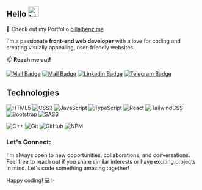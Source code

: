 ## Hello <img src="https://user-images.githubusercontent.com/1303154/88677602-1635ba80-d120-11ea-84d8-d263ba5fc3c0.gif" width="28px" height="28px" alt="hi">

🚀 Check out my Portfolio [billalbenz.me](https://billalbenz.me)

I'm a passionate **front-end web developer** with a love for coding and creating visually appealing, user-friendly websites.

:mailbox: **Reach me out!**

 [![Mail Badge](https://img.shields.io/badge/-contact@billalbenz.me-c0392b?style=flat&labelColor=c0392b&logo=gmail&logoColor=white)](mailto:billalben252@gmail.com)
 [![Mail Badge](https://img.shields.io/badge/-billalben252@gmail.com-c0392b?style=flat&labelColor=c0392b&logo=gmail&logoColor=white)](mailto:billalben252@gmail.com)
 [![Linkedin Badge](https://img.shields.io/badge/-BillalBenzazoua-0e76a8?style=flat&labelColor=0e76a8&logo=linkedin&logoColor=white)](https://www.linkedin.com/in/billal-benzazoua/)
 [![Telegram Badge](https://img.shields.io/badge/-%40BillalBenzazoua-blue?style=flat&logo=telegram)](https://t.me/BillalBenzazoua)

## Technologies

![HTML5](https://img.shields.io/badge/html5-%23E34F26.svg?style=for-the-badge&logo=html5&logoColor=white)
![CSS3](https://img.shields.io/badge/css3-%231572B6.svg?style=for-the-badge&logo=css3&logoColor=white)
![JavaScript](https://img.shields.io/badge/javascript-%23323330.svg?style=for-the-badge&logo=javascript&logoColor=%23F7DF1E)
![TypeScript](https://img.shields.io/badge/typescript-%23007ACC.svg?style=for-the-badge&logo=typescript&logoColor=white)
![React](https://img.shields.io/badge/react-%2320232a.svg?style=for-the-badge&logo=react&logoColor=%2361DAFB)
![TailwindCSS](https://img.shields.io/badge/tailwindcss-%2338B2AC.svg?style=for-the-badge&logo=tailwind-css&logoColor=white)
![Bootstrap](https://img.shields.io/badge/bootstrap-%238511FA.svg?style=for-the-badge&logo=bootstrap&logoColor=white)
![SASS](https://img.shields.io/badge/SASS-hotpink.svg?style=for-the-badge&logo=SASS&logoColor=white)

![C++](https://img.shields.io/badge/c++-%2300599C.svg?style=for-the-badge&logo=c%2B%2B&logoColor=white)
![Git](https://img.shields.io/badge/git-%23F05033.svg?style=for-the-badge&logo=git&logoColor=white)
![GitHub](https://img.shields.io/badge/github-%23121011.svg?style=for-the-badge&logo=github&logoColor=white)
![NPM](https://img.shields.io/badge/NPM-%23CB3837.svg?style=for-the-badge&logo=npm&logoColor=white)


### Let's Connect:

I'm always open to new opportunities, collaborations, and conversations. Feel free to reach out if you share similar interests or have exciting projects in mind. Let's code something amazing together!

Happy coding! 💻✨
